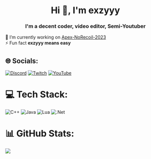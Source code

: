 <h1 align="center">Hi 👋, I'm exzyyy</h1>
<h3 align="center">I'm a decent coder, video editor, Semi-Youtuber</h3>

🔭 I’m currently working on [Apex-NoRecoil-2023](https://github.com/exzyyywakeup/Apex-NoRecoil-2023)<br>⚡ Fun fact **exzyyy means easy**


## 🌐 Socials:
[![Discord](https://img.shields.io/badge/Discord-%237289DA.svg?logo=discord&logoColor=white)](https://discord.gg/https://discord.gg/m2ME7kBKer) [![Twitch](https://img.shields.io/badge/Twitch-%239146FF.svg?logo=Twitch&logoColor=white)](https://twitch.tv/exzyyywakeup) [![YouTube](https://img.shields.io/badge/YouTube-%23FF0000.svg?logo=YouTube&logoColor=white)](https://youtube.com/@exzyyyoff) 

# 💻 Tech Stack:
![C++](https://img.shields.io/badge/c++-%2300599C.svg?style=for-the-badge&logo=c%2B%2B&logoColor=white) ![Java](https://img.shields.io/badge/java-%23ED8B00.svg?style=for-the-badge&logo=java&logoColor=white) ![Lua](https://img.shields.io/badge/lua-%232C2D72.svg?style=for-the-badge&logo=lua&logoColor=white) ![.Net](https://img.shields.io/badge/.NET-5C2D91?style=for-the-badge&logo=.net&logoColor=white)
# 📊 GitHub Stats:
![](https://github-readme-stats.vercel.app/api?username=exzyyywakeup&theme=swift&hide_border=true&include_all_commits=false&count_private=false)<br/>
